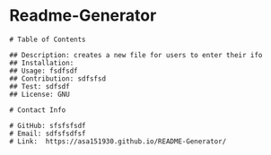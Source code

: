 # Readme-Generator

    # Table of Contents

    ## Description: creates a new file for users to enter their ifo
    ## Installation: 
    ## Usage: fsdfsdf
    ## Contribution: sdfsfsd
    ## Test: sdfsdf
    ## License: GNU
    
    # Contact Info

    # GitHub: sfsfsfsdf
    # Email: sdfsfsdfsf
    # Link:  https://asa151930.github.io/README-Generator/ 